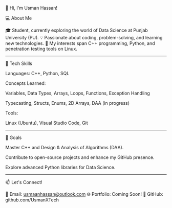 
👋 Hi, I'm Usman Hassan!

💻 About Me

🎓 Student, currently exploring the world of Data Science at Punjab University (PU).
💡 Passionate about coding, problem-solving, and learning new technologies.
🌟 My interests span C++ programming, Python, and penetration testing tools on Linux.


---

🚀 Tech Skills

Languages: C++, Python, SQL

Concepts Learned:

Variables, Data Types, Arrays, Loops, Functions, Exception Handling

Typecasting, Structs, Enums, 2D Arrays, DAA (in progress)


Tools:

Linux (Ubuntu), Visual Studio Code, Git




---

🎯 Goals

Master C++ and Design & Analysis of Algorithms (DAA).

Contribute to open-source projects and enhance my GitHub presence.

Explore advanced Python libraries for Data Science.



---

📫 Let's Connect!

📧 Email: usmaanhassan@outlook.com
🌐 Portfolio: Coming Soon!
🔗 GitHub: github.com/UsmanXTech
